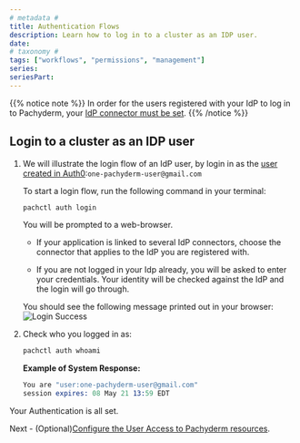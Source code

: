 ```yaml
---
# metadata # 
title: Authentication Flows
description: Learn how to log in to a cluster as an IDP user. 
date: 
# taxonomy #
tags: ["workflows", "permissions", "management"]
series:
seriesPart:
---
```


{{% notice note %}} 
In order for the users registered with your IdP to log in to Pachyderm,
your [IdP connector must be set](../idp-dex).
{{% /notice %}}

## Login to a cluster as an IDP user
1. We will illustrate the login flow of an IdP user, 
by login in as the [user created in Auth0](../idp-dex/#1-register-a-pachyderm-application-with-your-idp):`one-pachyderm-user@gmail.com`

   To start a login flow, run the following command in your terminal:

   ```s
   pachctl auth login
   ```

   You will be prompted to a web-browser. 

   - If your application is linked to several IdP connectors, 
   choose the connector that applies to the IdP you are registered with.

   - If you are not logged in your Idp already, you will be asked to enter your credentials. Your identity will be checked against the IdP and the login will go through.

   You should see the following message printed out in your browser:
   ![Login Success](../../images/auth0-login-success.png)

1. Check who you logged in as:
   ```s
   pachctl auth whoami
   ```

   **Example of System Response:**

   ```s
   You are "user:one-pachyderm-user@gmail.com"
   session expires: 08 May 21 13:59 EDT
   ```

Your Authentication is all set. 

Next - (Optional)[Configure the User Access to Pachyderm resources](../../authorization/role-binding).



